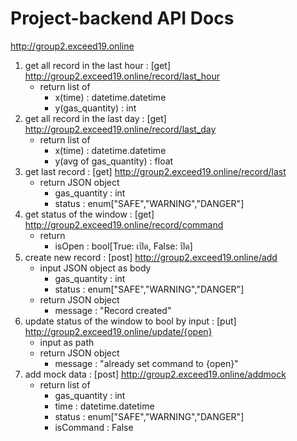 # Project-backend API Docs
http://group2.exceed19.online
1. get all record in the last hour : [get] http://group2.exceed19.online/record/last_hour
    - return list of
        - x(time) : datetime.datetime
        - y(gas_quantity) : int
2. get all record in the last day : [get] http://group2.exceed19.online/record/last_day
    - return list of
        - x(time) : datetime.datetime
        - y(avg of gas_quantity) : float
3. get last record : [get] http://group2.exceed19.online/record/last
    - return JSON object
        - gas_quantity : int
        - status : enum["SAFE","WARNING","DANGER"]
4. get status of the window : [get] http://group2.exceed19.online/record/command
    - return
        - isOpen : bool[True: เปิด, False: ปิด]
5. create new record : [post] http://group2.exceed19.online/add
    - input JSON object as body
        - gas_quantity : int
        - status : enum["SAFE","WARNING","DANGER"]
    - return JSON object
        - message : "Record created"
6. update status of the window to bool by input : [put] http://group2.exceed19.online/update/{open}
    - input as path
    - return JSON object
        - message : "already set command to {open}"
7. add mock data : [post] http://group2.exceed19.online/addmock
    - return list of
        - gas_quantity : int
        - time : datetime.datetime
        - status : enum["SAFE","WARNING","DANGER"]
        - isCommand : False